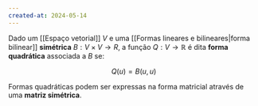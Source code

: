 ```yaml
---
created-at: 2024-05-14
---
```


Dado um [[Espaço vetorial]] $V$ e uma [[Formas lineares e bilineares|forma bilinear]] **simétrica** $B: V \times V \to R$, a função $Q: V \to \mathbb{R}$ é dita **forma quadrática** associada a $B$ se:

$$Q(u) = B(u, u)$$

Formas quadráticas podem ser expressas na forma matricial através de uma **matriz simétrica**.